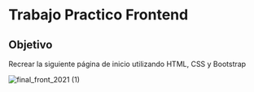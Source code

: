 # Trabajo Practico Frontend

## Objetivo

Recrear la siguiente página de inicio utilizando HTML, CSS y Bootstrap

![final_front_2021 (1)](https://github.com/manfredcamacho/JAVA-FRONT-END-2023-2/assets/12779378/a17d27c1-d445-45ac-b8e8-74eb50f7a892)
